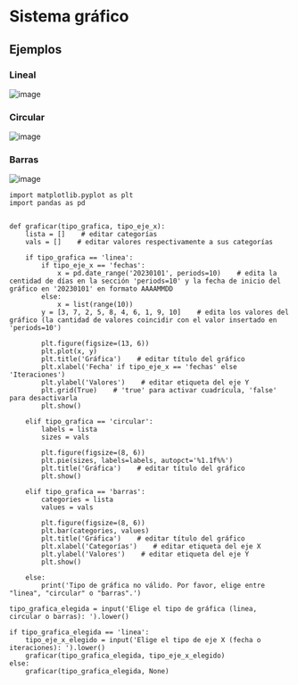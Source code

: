 # Sistema gráfico
## Ejemplos
### Lineal
![image](https://github.com/EzeGamer135/calculadora-cientifica/assets/73393487/c5f4750a-64fc-4b26-9b15-2d1cfc6598cc)
### Circular
![image](https://github.com/EzeGamer135/calculadora-cientifica/assets/73393487/267fcedf-7e7f-468f-b3bf-ee933ac232c3)
### Barras
![image](https://github.com/EzeGamer135/calculadora-cientifica/assets/73393487/a912a781-9fe7-4b60-a4ad-5d441f7862e2)
```
import matplotlib.pyplot as plt
import pandas as pd


def graficar(tipo_grafica, tipo_eje_x):
    lista = []    # editar categorías
    vals = []    # editar valores respectivamente a sus categorías
    
    if tipo_grafica == 'linea':
        if tipo_eje_x == 'fechas':
            x = pd.date_range('20230101', periods=10)    # edita la centidad de días en la sección 'periods=10' y la fecha de inicio del gráfico en '20230101' en formato AAAAMMDD
        else:
            x = list(range(10))
        y = [3, 7, 2, 5, 8, 4, 6, 1, 9, 10]    # edita los valores del gráfico (la cantidad de valores coincidir con el valor insertado en 'periods=10')

        plt.figure(figsize=(13, 6))
        plt.plot(x, y)
        plt.title('Gráfica')    # editar título del gráfico
        plt.xlabel('Fecha' if tipo_eje_x == 'fechas' else 'Iteraciones')
        plt.ylabel('Valores')    # editar etiqueta del eje Y
        plt.grid(True)    # 'true' para activar cuadrícula, 'false' para desactivarla
        plt.show()

    elif tipo_grafica == 'circular':
        labels = lista
        sizes = vals

        plt.figure(figsize=(8, 6))
        plt.pie(sizes, labels=labels, autopct='%1.1f%%')
        plt.title('Gráfica')    # editar título del gráfico
        plt.show()

    elif tipo_grafica == 'barras':
        categories = lista
        values = vals

        plt.figure(figsize=(8, 6))
        plt.bar(categories, values)
        plt.title('Gráfica')    # editar título del gráfico
        plt.xlabel('Categorías')    # editar etiqueta del eje X
        plt.ylabel('Valores')    # editar etiqueta del eje Y
        plt.show()

    else:
        print('Tipo de gráfica no válido. Por favor, elige entre "linea", "circular" o "barras".')

tipo_grafica_elegida = input('Elige el tipo de gráfica (linea, circular o barras): ').lower()

if tipo_grafica_elegida == 'linea':
    tipo_eje_x_elegido = input('Elige el tipo de eje X (fecha o iteraciones): ').lower()
    graficar(tipo_grafica_elegida, tipo_eje_x_elegido)
else:
    graficar(tipo_grafica_elegida, None)
```
